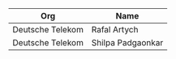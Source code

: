 | Org                    | Name                                                |
| -----------------------| ----------------------------------------------------|
| Deutsche Telekom | Rafal Artych |
| Deutsche Telekom | Shilpa Padgaonkar |
